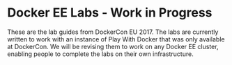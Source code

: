 # Docker EE Labs - Work in Progress

These are the lab guides from DockerCon EU 2017. The labs are currently written to work with an instance of Play With Docker that was only available at DockerCon. We will be revising them to work on any Docker EE cluster, enabling people to complete the labs on their own infrastructure. 
